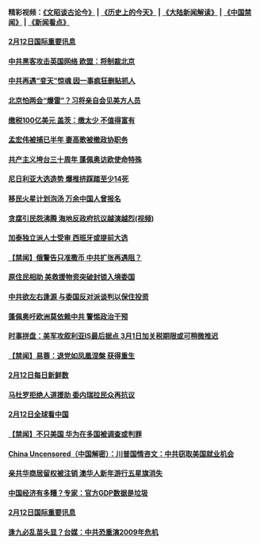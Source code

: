 #### 精彩视频：[《文昭谈古论今》](http://45.76.195.252/wenzhao) | [《历史上的今天》](http://45.76.195.252/today-in-history) | [《大陆新闻解读》](http://45.76.195.252/ntdtv-comedy) | [《中国禁闻》](http://45.76.195.252/ntdtv-news) | [《新闻看点》](http://45.76.195.252/news-insight) 


#### [2月12日国际重要讯息](../pages/prog202/a102510999.md?t=02131402?t=02131400?t=02131357?t=02131355?t=02131352?t=02131347) 

#### [中共黑客攻击英国网络 欧盟：将制裁北京](../pages/prog202/a102510339.md?t=02131402?t=02131400?t=02131357?t=02131355?t=02131352?t=02131347) 

#### [中共再遇“变天”惊魂 因一事疯狂删贴抓人](../pages/prog202/a102511006.md?t=02131402?t=02131400?t=02131357?t=02131355?t=02131352?t=02131347) 

#### [北京怕两会“爆雷”？习将亲自会见美方人员](../pages/prog202/a102510947.md?t=02131402?t=02131400?t=02131357?t=02131355?t=02131352?t=02131347) 

#### [缴税100亿美元 盖茨：缴太少 不值得富有](../pages/prog202/a102510884.md?t=02131402?t=02131400?t=02131357?t=02131355?t=02131352?t=02131347) 

#### [孟宏伟被捕已半年 妻高歌被撤政协职务](../pages/prog202/a102510837.md?t=02131402?t=02131400?t=02131357?t=02131355?t=02131352?t=02131347) 

#### [共产主义垮台三十周年 蓬佩奥访欧使命特殊](../pages/prog202/a102510780.md?t=02131402?t=02131400?t=02131357?t=02131355?t=02131352?t=02131347) 

#### [尼日利亚大选造势 爆推挤踩踏至少14死](../pages/prog202/a102510778.md?t=02131402?t=02131400?t=02131357?t=02131355?t=02131352?t=02131347) 

#### [移民火星计划泡汤 万余中国人曾报名](../pages/prog202/a102510779.md?t=02131402?t=02131400?t=02131357?t=02131355?t=02131352?t=02131347) 

#### [贪腐引民怨沸腾 海地反政府抗议越演越烈(视频)](../pages/prog202/a102510726.md?t=02131402?t=02131400?t=02131357?t=02131355?t=02131352?t=02131347) 


#### [加泰独立派人士受审 西班牙或提前大选](../pages/prog202/a102510471.md?t=02131402?t=02131400?t=02131357?t=02131355?t=02131352?t=02131347) 

#### [【禁闻】俄警告只准撒币 中共扩张再遇阻？](../pages/prog202/a102510593.md?t=02131402?t=02131400?t=02131357?t=02131355?t=02131352?t=02131347) 

#### [原住民相助 美救援物资突破封锁入境委国](../pages/prog202/a102510536.md?t=02131402?t=02131400?t=02131357?t=02131355?t=02131352?t=02131347) 

#### [中共欲左右逢源 与委国反对派谈判以保住投资](../pages/prog202/a102510475.md?t=02131402?t=02131400?t=02131357?t=02131355?t=02131352?t=02131347) 

#### [蓬佩奥吁欧洲莫依赖中共 警惕政治干预](../pages/prog202/a102510565.md?t=02131402?t=02131400?t=02131357?t=02131355?t=02131352?t=02131347) 

#### [时事拼盘：美军攻叙利亚IS最后据点 3月1日加关税期限或可稍微推迟](../pages/prog202/a102510551.md?t=02131402?t=02131400?t=02131357?t=02131355?t=02131352?t=02131347) 

#### [【禁闻】易蓉：退党如凤凰涅槃 获得重生](../pages/prog202/a102510529.md?t=02131402?t=02131400?t=02131357?t=02131355?t=02131352?t=02131347) 

#### [2月12日每日新鲜数](../pages/prog202/a102510521.md?t=02131402?t=02131400?t=02131357?t=02131355?t=02131352?t=02131347) 

#### [马杜罗拒绝人道援助 委内瑞拉民众再抗议](../pages/prog202/a102510449.md?t=02131402?t=02131400?t=02131357?t=02131355?t=02131352?t=02131347) 

#### [2月12日全球看中国](../pages/prog202/a102510447.md?t=02131402?t=02131400?t=02131357?t=02131355?t=02131352?t=02131347) 

#### [【禁闻】不只美国 华为在多国被调查或判罪](../pages/prog202/a102510434.md?t=02131402?t=02131400?t=02131357?t=02131355?t=02131352?t=02131347) 


#### [China Uncensored（中国解密）：川普国情咨文：中共窃取美国就业机会](../pages/prog202/a102510189.md?t=02131402?t=02131400?t=02131357?t=02131355?t=02131352?t=02131347) 

#### [亲共华商居留权被注销 澳华人新年游行五星旗消失](../pages/prog202/a102510216.md?t=02131402?t=02131400?t=02131357?t=02131355?t=02131352?t=02131347) 


#### [中国经济有多糟？专家：官方GDP数据是垃圾](../pages/prog202/a102510141.md?t=02131402?t=02131400?t=02131357?t=02131355?t=02131352?t=02131347) 

#### [2月12日国际重要讯息](../pages/prog202/a102510142.md?t=02131402?t=02131400?t=02131357?t=02131355?t=02131352?t=02131347) 

#### [逢九必乱苗头显？台媒：中共恐重演2009年危机](../pages/prog202/a102510084.md?t=02131402?t=02131400?t=02131357?t=02131355?t=02131352?t=02131347) 

